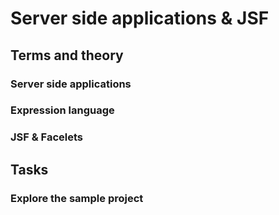 # Server side applications & JSF

## Terms and theory

### Server side applications

### Expression language

### JSF & Facelets

## Tasks

### Explore the sample project
